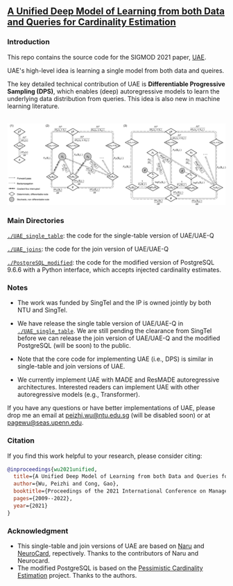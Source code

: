 ## [A Unified Deep Model of Learning from both Data and Queries for Cardinality Estimation ](https://arxiv.org/pdf/2107.12295)
### Introduction
This repo contains the source code for the SIGMOD 2021 paper, [UAE](https://arxiv.org/pdf/2107.12295).

UAE's high-level idea is learning a single model from both data and queires.

The key detailed technical contribution of UAE is **Differentiable Progressive Sampling (DPS)**, which enables (deep) autoregressive models to learn the underlying data distribution from queries. This idea is also new in machine learning literature.

<p align="center">
    <br>
    <img src="./dps.png" width="850"/>
<p>

### Main Directories
[`./UAE_single_table`](./UAE_single_table): the code for the single-table version of UAE/UAE-Q

[`./UAE_joins`](./UAE_joins): the code for the join version of UAE/UAE-Q

[`./PostgreSQL_modified`](./PostgreSQL_modified): the code for the modified version of PostgreSQL 9.6.6 with a Python interface, which accepts injected cardinality estimates. 

### Notes
* The work was funded by SingTel and the IP is owned jointly by both NTU and SingTel.

* We have release the single table version of UAE/UAE-Q in [`./UAE_single_table`](./UAE_single_table). We are still pending the clearance from SingTel before we can release the join version of UAE/UAE-Q and the modified PostgreSQL (will be soon) to the public. 

* Note that the core code for implementing UAE (i.e., DPS) is similar in single-table and join versions of UAE.

* We currently implement UAE with MADE and ResMADE autoregressive architectures. Interested readers can implement UAE with other autoregressive models (e.g., Transformer).

If you have any questions or have better implementations of UAE, please drop me an email at [peizhi.wu@ntu.edu.sg](mailto:peizhi.wu@ntu.edu.sg) (will be disabled soon) or at [pagewu@seas.upenn.edu](mailto:pagewu@seas.upenn.edu).

### Citation
If you find this work helpful to your research, please consider citing:
```bibtex
@inproceedings{wu2021unified,
  title={A Unified Deep Model of Learning from both Data and Queries for Cardinality Estimation},
  author={Wu, Peizhi and Cong, Gao},
  booktitle={Proceedings of the 2021 International Conference on Management of Data},
  pages={2009--2022},
  year={2021}
}
```

### Acknowledgment

* This single-table and join versions of UAE are based on [Naru](https://github.com/naru-project/naru) and [NeuroCard](https://github.com/neurocard/neurocard), repectively. Thanks to the contributors of Naru and Neurocard.
* The modified PostgreSQL is based on the [Pessimistic Cardinality Estimation](https://github.com/waltercai/pqo-opensource) project. Thanks to the authors.




